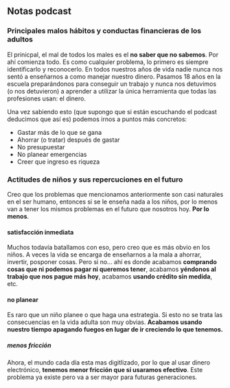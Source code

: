 ## Notas podcast

### Principales malos hábitos y conductas financieras de los adultos

El prinicpal, el mal de todos los males es el **no saber que no sabemos**. Por ahí comienza todo. Es como cualquier problema, lo primero es siempre identificarlo y reconocerlo. En todos nuestros años de vida nadie nunca nos sentó a enseñarnos a como manejar nuestro dinero. Pasamos 18 años en la escuela preparándonos para conseguir un trabajo y nunca nos detuvimos (o nos detuvieron) a aprender a utilizar la única herramienta que todas las profesiones usan: el dinero.

Una vez sabiendo esto (que supongo que si están escuchando el podcast deducimos que así es) podemos irnos a puntos más concretos:

* Gastar más de lo que se gana
* Ahorrar (o tratar) después de gastar
* No presupuestar
* No planear emergencias
* Creer que ingreso es riqueza

### Actitudes de niños y sus repercuciones en el futuro

Creo que los problemas que mencionamos anteriormente son casi naturales en el ser humano, entonces si se le enseña nada a los niños, por lo menos van a tener los mismos problemas en el futuro que nosotros hoy. **Por lo menos**.

#### satisfacción inmediata
Muchos todavía batallamos con eso, pero creo que es más obvio en los niños. A veces la vida se encarga de enseñarnos a la mala a ahorrar, invertir, posponer cosas. Pero si no... ahí es donde acabamos **comprando cosas que ni podemos pagar ni queremos tener**, acabamos **yéndonos al trabajo que nos pague más hoy**, acabamos **usando crédito sin medida**, etc.

#### no planear
Es raro que un niño planee o que haga una estrategia. Si esto no se trata las consecuencias en la vida adulta son muy obvias. **Acabamos usando nuestro tiempo apagando fuegos en lugar de ir creciendo lo que tenemos.**

##### menos fricción
Ahora, el mundo cada día esta mas digitlizado, por lo que al usar dinero electrónico, **tenemos menor fricción que si usaramos efectivo**. Este problema ya existe pero va a ser mayor para futuras generaciones.


